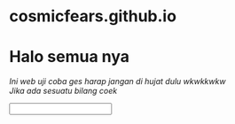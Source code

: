 # cosmicfears.github.io 

<h1>Halo semua nya </h1>
<head>
<i>
 <p>Ini web uji coba ges harap jangan di hujat dulu wkwkkwkw
  <br>Jika ada sesuatu bilang coek </p>
</i>
</head>

<div>
 <input type="search">
</div>
